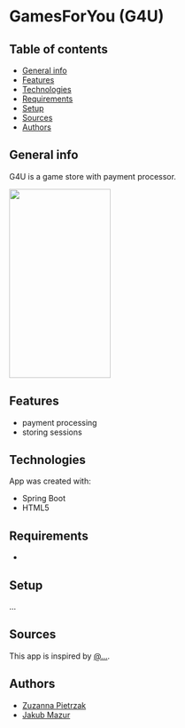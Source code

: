 # GamesForYou (G4U)

## Table of contents
* [General info](#general-info)
* [Features](#features)
* [Technologies](#technologies)
* [Requirements](#requirements)
* [Setup](#setup)
* [Sources](#sources)
* [Authors](#authors)

## General info
G4U is a game store with payment processor.

<img src="./images/aa.jpg" data-canonical-src="./images/aa.jpg" width="183" height="340"/>

## Features
- payment processing
- storing sessions

## Technologies
App was created with:
- Spring Boot
- HTML5

## Requirements
- 

## Setup
...

## Sources
This app is inspired by [@...](link).

## Authors 
- [Zuzanna Pietrzak](https://github.com/zuza571)
- [Jakub Mazur](https://github.com/JakubMazur965)
